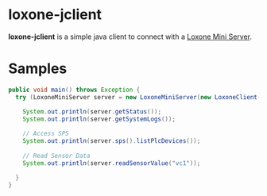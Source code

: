 # loxone-jclient

**loxone-jclient** is a simple java client to connect with a [Loxone Mini Server](https://www.loxone.com/enen/).

# Samples

```java
public void main() throws Exception {
  try (LoxoneMiniServer server = new LoxoneMiniServer(new LoxoneClient(HOST, PORT, USERNAME, PASSWORD))) {

    System.out.println(server.getStatus());
    System.out.println(server.getSystemLogs());
    
    // Access SPS
    System.out.println(server.sps().listPlcDevices());
    
    // Read Sensor Data
    System.out.println(server.readSensorValue("vc1"));

  }
}
```

